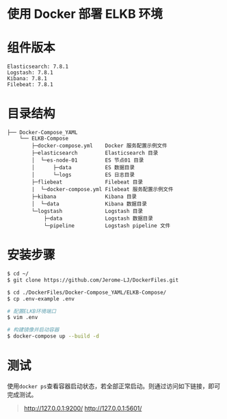 # 使用 Docker 部署 ELKB 环境
# 组件版本
```
Elasticsearch: 7.8.1
Logstash: 7.8.1
Kibana: 7.8.1
Filebeat: 7.8.1
```
# 目录结构
```
├── Docker-Compose_YAML
    └── ELKB-Compose
        ├─docker-compose.yml    Docker 服务配置示例文件
        ├─elasticsearch         Elasticsearch 目录
        │  └─es-node-01         ES 节点01 目录
        │      ├─data           ES 数据目录
        │      └─logs           ES 日志目录
        ├─fliebeat              Filebeat 目录
        |  └─docker-compose.yml Filebeat 服务配置示例文件
        ├─kibana                Kibana 目录
        │  └─data               Kibana 数据目录
        └─logstash              Logstash 目录
            ├─data              Logstash 数据目录
            └─pipeline          Logstash pipeline 文件
```
# 安装步骤
```bash
$ cd ~/
$ git clone https://github.com/Jerome-LJ/DockerFiles.git

$ cd ./DockerFiles/Docker-Compose_YAML/ELKB-Compose/
$ cp .env-example .env

# 配置ELKB环境端口
$ vim .env

# 构建镜像并启动容器
$ docker-compose up --build -d
```
# 测试
使用`docker ps`查看容器启动状态，若全部正常启动。则通过访问如下链接，即可完成测试。
> http://127.0.0.1:9200/
> http://127.0.0.1:5601/
